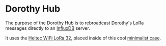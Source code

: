 # Dorothy Hub

The purpose of the Dorothy Hub is to rebroadcast [Dorothy](https://www.thingiverse.com/thing:6170483)'s LoRa messages
directly to an [InfluxDB](https://docs.influxdata.com/) server.

It uses the [Heltec WiFi LoRa 32](https://heltec.org/project/wifi-lora-32/), placed inside of this cool
[minimalist case](https://www.thingiverse.com/thing:3783207).
